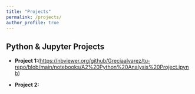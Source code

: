 ```yaml
---
title: "Projects"
permalink: /projects/
author_profile: true
---
```


## Python & Jupyter Projects

- **Project 1:**(https://nbviewer.org/github/Greciaalvarez/tu-repo/blob/main/notebooks/A2%20Python%20Analysis%20Project.ipynb)
  
- **Project 2:** 

